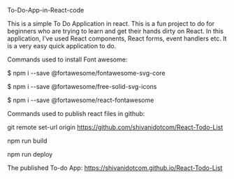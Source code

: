 To-Do-App-in-React-code

This is a simple To Do Application in react. This is a fun project to do for beginners who are trying to learn and get their hands dirty on React. In this application, I've used React components, React forms, event handlers etc. It is a very easy quick application to do.

Commands used to install Font awesome:

$ npm i --save @fortawesome/fontawesome-svg-core

$ npm i --save @fortawesome/free-solid-svg-icons

$ npm i --save @fortawesome/react-fontawesome

Commands used to publish react files in github:

git remote set-url origin https://github.com/shivanidotcom/React-Todo-List

npm run build

npm run deploy

The published To-do App:
https://shivanidotcom.github.io/React-Todo-List
